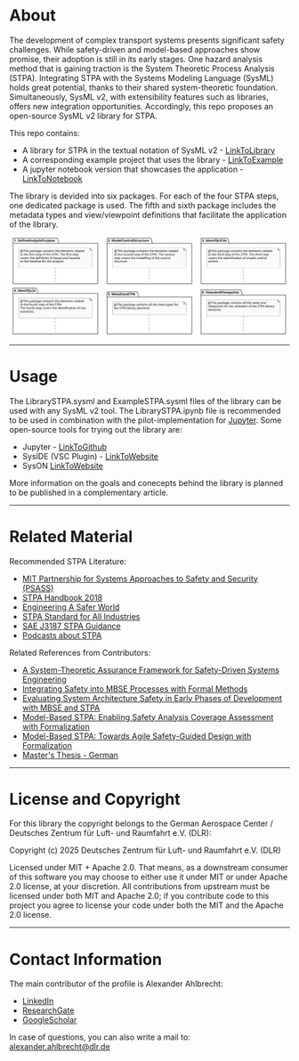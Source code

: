 # About

The development of complex transport systems presents significant safety challenges. While safety-driven and model-based approaches show promise, their adoption is still in its early stages. One hazard analysis method that is gaining traction is the System Theoretic Process Analysis (STPA). Integrating STPA with the Systems Modeling Language (SysML) holds great potential, thanks to their shared system-theoretic foundation. Simultaneously, SysML v2, with extensibility features such as libraries, offers new integration opportunities. Accordingly, this repo proposes an open-source SysML v2 library for STPA.

This repo contains:
- A library for STPA in the textual notation of SysML v2 - [LinkToLibrary](Library/LibrarySTPA.sysml)
- A corresponding example project that uses the library - [LinkToExample](Library/ExampleSTPA.sysml)
- A jupyter notebook version that showcases the application - [LinkToNotebook](Jupyter/LibrarySTPA.ipynb)

The library is devided into six packages. For each of the four STPA steps, one dedicated package is used. The fifth and sixth package includes the metadata types and view/viewpoint definitions that facilitate the application of the library.

![Library Packages 1 to 3](Images/LibraryPackages1to3.svg)
![Library Packages 4 to 6](Images/LibraryPackages4to6.svg)

-----------------------------------------------------------------------------------------------

# Usage

The LibrarySTPA.sysml and ExampleSTPA.sysml files of the library can be used with any SysML v2 tool. The LibrarySTPA.ipynb file is recommended to be used in combination with the pilot-implementation for [Jupyter](https://github.com/Systems-Modeling/SysML-v2-Release/tree/master/install/jupyter). Some open-source tools for trying out the library are:

- Jupyter - [LinkToGithub](https://github.com/Systems-Modeling/SysML-v2-Release/tree/master/install/jupyter)
- SysIDE (VSC Plugin) - [LinkToWebsite](https://sensmetry.com/syside/)
- SysON [LinkToWebsite](https://mbse-syson.org/)

More information on the goals and conecepts behind the library is planned to be published in a complementary article.

-----------------------------------------------------------------------------------------------

# Related Material

Recommended STPA Literature:
- [MIT Partnership for Systems Approaches to Safety and Security (PSASS)](http://psas.scripts.mit.edu/home/materials/)
- [STPA Handbook 2018](http://psas.scripts.mit.edu/home/get_file.php?name=STPA_handbook.pdf)
- [Engineering A Safer World](https://direct.mit.edu/books/book/2908/Engineering-a-Safer-WorldSystems-Thinking-Applied)
- [STPA Standard for All Industries](https://www.sae.org/standards/content/j3307_202503/)
- [SAE J3187 STPA Guidance](https://www.sae.org/standards/content/j3187_202202/)
- [Podcasts about STPA](https://safetycorner.wagnerflorian.eu/index.php/en/)

Related References from Contributors:
- [A System-Theoretic Assurance Framework for Safety-Driven Systems Engineering](https://link.springer.com/article/10.1007/s10270-024-01209-6)
- [Integrating Safety into MBSE Processes with Formal Methods](https://ieeexplore.ieee.org/document/9594315)
- [Evaluating System Architecture Safety in Early Phases of Development with MBSE and STPA](https://ieeexplore.ieee.org/document/9582542)
- [Model-Based STPA: Enabling Safety Analysis Coverage Assessment with Formalization](https://ieeexplore.ieee.org/document/9925883)
- [Model-Based STPA: Towards Agile Safety-Guided Design with Formalization](https://ieeexplore.ieee.org/abstract/document/10005396)
- [Master's Thesis - German](https://www.researchgate.net/publication/354599682_Erweiterung_von_MBSE_Prozessen_bei_der_Entwicklung_sicherheitskritischer_Systemarchitekturen_durch_die_Nutzung_Formaler_Methoden)

-----------------------------------------------------------------------------------------------

# License and Copyright

For this library the copyright belongs to the German Aerospace Center / Deutsches Zentrum für Luft- und Raumfahrt e.V. (DLR):

Copyright (c) 2025 Deutsches Zentrum für Luft- und Raumfahrt e.V. (DLR)

Licensed under MIT + Apache 2.0. That means, as a downstream consumer of this software you may
choose to either use it under MIT or under Apache 2.0 license, at your discretion. All contributions
from upstream must be licensed under both MIT and Apache 2.0; if you contribute code to this project
you agree to license your code under both the MIT and the Apache 2.0 license.

-----------------------------------------------------------------------------------------------

# Contact Information

The main contributor of the profile is Alexander Ahlbrecht:
- [LinkedIn](https://www.linkedin.com/in/alexander-ahlbrecht-411907225/)
- [ResearchGate](https://www.researchgate.net/profile/Alexander-Ahlbrecht)
- [GoogleScholar](https://scholar.google.com/citations?user=XildzN5o6jAC&hl=de&oi=ao)

In case of questions, you can also write a mail to: alexander.ahlbrecht@dlr.de
